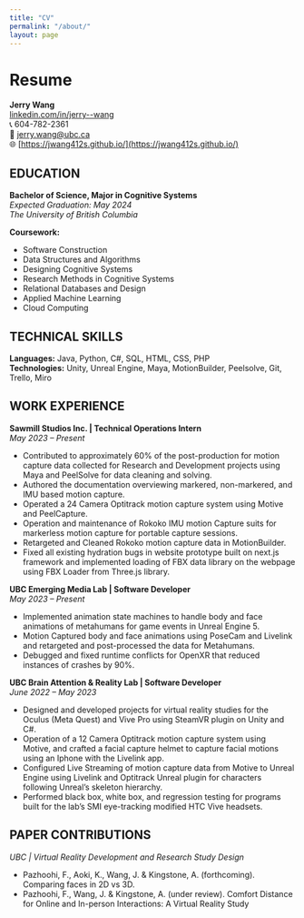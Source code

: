 ```yaml
---
title: "CV"
permalink: "/about/"
layout: page
---
```


# Resume

**Jerry Wang**  
[linkedin.com/in/jerry--wang](https://www.linkedin.com/in/jerry--wang)  
📞 604-782-2361  
📧 [jerry.wang@ubc.ca](mailto:jerry.wang@ubc.ca)  
🌐 [https://jwang412s.github.io/](https://jwang412s.github.io/)

## EDUCATION

**Bachelor of Science, Major in Cognitive Systems**  
_Expected Graduation: May 2024_  
_The University of British Columbia_

**Coursework:**
- Software Construction
- Data Structures and Algorithms
- Designing Cognitive Systems
- Research Methods in Cognitive Systems
- Relational Databases and Design
- Applied Machine Learning
- Cloud Computing

## TECHNICAL SKILLS

**Languages:** Java, Python, C#, SQL, HTML, CSS, PHP  
**Technologies:** Unity, Unreal Engine, Maya, MotionBuilder, Peelsolve, Git, Trello, Miro

## WORK EXPERIENCE

**Sawmill Studios Inc. | Technical Operations Intern**  
_May 2023 – Present_
- Contributed to approximately 60% of the post-production for motion capture data collected for Research and Development projects using Maya and PeelSolve for data cleaning and solving.
- Authored the documentation overviewing markered, non-markered, and IMU based motion capture.
- Operated a 24 Camera Optitrack motion capture system using Motive and PeelCapture.
- Operation and maintenance of Rokoko IMU motion Capture suits for markerless motion capture for portable capture sessions.
- Retargeted and Cleaned Rokoko motion capture data in MotionBuilder.
- Fixed all existing hydration bugs in website prototype built on next.js framework and implemented loading of FBX data library on the webpage using FBX Loader from Three.js library.

**UBC Emerging Media Lab | Software Developer**  
_May 2023 – Present_
- Implemented animation state machines to handle body and face animations of metahumans for game events in Unreal Engine 5.
- Motion Captured body and face animations using PoseCam and Livelink and retargeted and post-processed the data for Metahumans.
- Debugged and fixed runtime conflicts for OpenXR that reduced instances of crashes by 90%.

**UBC Brain Attention & Reality Lab | Software Developer**  
_June 2022 – May 2023_
- Designed and developed projects for virtual reality studies for the Oculus (Meta Quest) and Vive Pro using SteamVR plugin on Unity and C#.
- Operation of a 12 Camera Optitrack motion capture system using Motive, and crafted a facial capture helmet to capture facial motions using an Iphone with the Livelink app.
- Configured Live Streaming of motion capture data from Motive to Unreal Engine using Livelink and Optitrack Unreal plugin for characters following Unreal’s skeleton hierarchy.
- Performed black box, white box, and regression testing for programs built for the lab’s SMI eye-tracking modified HTC Vive headsets.

## PAPER CONTRIBUTIONS

_UBC | Virtual Reality Development and Research Study Design_
- Pazhoohi, F., Aoki, K., Wang, J. & Kingstone, A. (forthcoming). Comparing faces in 2D vs 3D.
- Pazhoohi, F., Wang, J. & Kingstone, A. (under review). Comfort Distance for Online and In-person Interactions: A Virtual Reality Study
